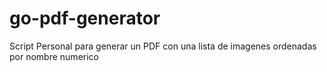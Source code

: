 # go-pdf-generator

Script Personal para generar un PDF con una lista de imagenes ordenadas por nombre numerico
